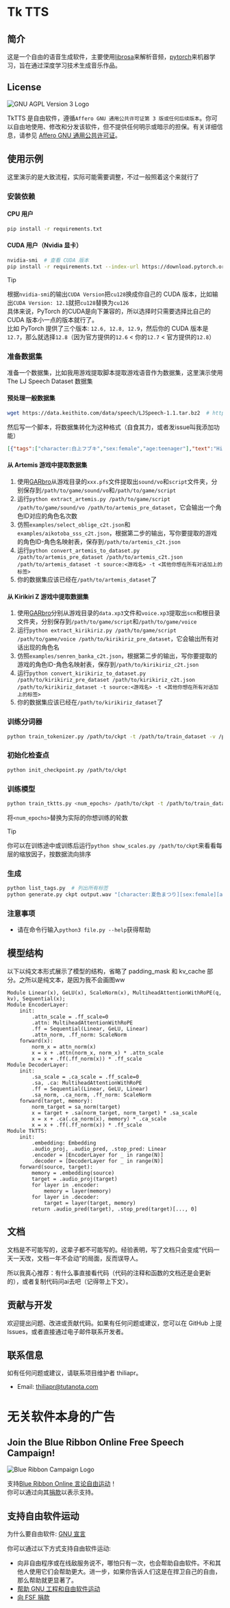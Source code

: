 # Tk TTS
## 简介
这是一个自由的语音生成软件，主要使用[librosa](https://librosa.org/)来解析音频，[pytorch](https://github.com/pytorch/pytorch/)来机器学习，旨在通过深度学习技术生成音乐作品。

## License
![GNU AGPL Version 3 Logo](https://www.gnu.org/graphics/agplv3-with-text-162x68.png)

TkTTS 是自由软件，遵循`Affero GNU 通用公共许可证第 3 版或任何后续版本`。你可以自由地使用、修改和分发该软件，但不提供任何明示或暗示的担保。有关详细信息，请参见 [Affero GNU 通用公共许可证](https://www.gnu.org/licenses/agpl-3.0.html)。

## 使用示例
这里演示的是大致流程，实际可能需要调整，不过一般照着这个来就行了

### 安装依赖
#### CPU 用户
```bash
pip install -r requirements.txt
```

#### CUDA 用户（Nvidia 显卡）
```bash
nvidia-smi  # 查看 CUDA 版本
pip install -r requirements.txt --index-url https://download.pytorch.org/whl/cu128 --extra-index-url https://pypi.org/simple
```

> [!TIP]
> 根据`nvidia-smi`的输出`CUDA Version`把`cu128`换成你自己的 CUDA 版本，比如输出`CUDA Version: 12.1`就把`cu128`替换为`cu126`  
> 具体来说，PyTorch 的CUDA是向下兼容的，所以选择时只需要选择比自己的 CUDA 版本小一点的版本就行了。  
> 比如 PyTorch 提供了三个版本: `12.6, 12.8, 12.9`，然后你的 CUDA 版本是`12.7`，那么就选择`12.8`（因为官方提供的`12.6` < 你的`12.7` < 官方提供的`12.8`）

### 准备数据集
准备一个数据集，比如我用游戏提取脚本提取游戏语音作为数据集，这里演示使用 The LJ Speech Dataset 数据集

#### 预处理一般数据集
```bash
wget https://data.keithito.com/data/speech/LJSpeech-1.1.tar.bz2  # https://keithito.com/LJ-Speech-Dataset/
```
然后写一个脚本，将数据集转化为这种格式（自食其力，或者发issue叫我添加功能）
```json
[{"tags":["character:白上フブキ","sex:female","age:teenager"],"text":"Hi Friends!"}]
```

#### 从 Artemis 游戏中提取数据集
1. 使用[GARbro](https://github.com/crskycode/GARbro)从游戏目录的`xxx.pfs`文件提取出`sound/vo`和`script`文件夹，分别保存到`/path/to/game/sound/vo`和`/path/to/game/script`
2. 运行`python extract_artemis.py /path/to/game/script /path/to/game/sound/vo /path/to/artemis_pre_dataset`，它会输出一个角色ID对应的角色名次数
3. 仿照`examples/select_oblige_c2t.json`和`examples/aikotoba_sss_c2t.json`，根据第二步的输出，写你要提取的游戏的角色ID-角色名映射表，保存到`/path/to/artemis_c2t.json`
4. 运行`python convert_artemis_to_dataset.py /path/to/artemis_pre_dataset /path/to/artemis_c2t.json /path/to/artemis_dataset -t source:<游戏名> -t <其他你想在所有对话加上的标签>`
5. 你的数据集应该已经在`/path/to/artemis_dataset`了

#### 从 Kirikiri Z 游戏中提取数据集
1. 使用[GARbro](https://github.com/crskycode/GARbro)分别从游戏目录的`data.xp3`文件和`voice.xp3`提取出`scn`和根目录文件夹，分别保存到`/path/to/game/script`和`/path/to/game/voice`
2. 运行`python extract_kirikiriz.py /path/to/game/script /path/to/game/voice /path/to/kirikiriz_pre_dataset`，它会输出所有对话出现的角色名
3. 仿照`examples/senren_banka_c2t.json`，根据第二步的输出，写你要提取的游戏的角色ID-角色名映射表，保存到`/path/to/kirikiriz_c2t.json`
4. 运行`python convert_kirikiriz_to_dataset.py /path/to/kirikiriz_pre_dataset /path/to/kirikiriz_c2t.json /path/to/kirikiriz_dataset -t source:<游戏名> -t <其他你想在所有对话加上的标签>`
5. 你的数据集应该已经在`/path/to/kirikiriz_dataset`了

### 训练分词器
```bash
python train_tokenizer.py /path/to/ckpt -t /path/to/train_dataset -v /path/to/val_dataset
```

### 初始化检查点
```bash
python init_checkpoint.py /path/to/ckpt
```

### 训练模型
```bash
python train_tktts.py <num_epochs> /path/to/ckpt -t /path/to/train_dataset -v /path/to/val_dataset
```
将`<num_epochs>`替换为实际的你想训练的轮数  
> [!TIP]
> 你可以在训练途中或训练后运行`python show_scales.py /path/to/ckpt`来看看每层的缩放因子，按数据流向排序

### 生成
```bash
python list_tags.py  # 列出所有标签
python generate.py ckpt output.wav "[character:夏色まつり][sex:female][age:teenager]ホロライブ所属のバーチャルyoutuber、夏色まつりだよっ！！"  # 生成语音（格式: `[标签1][标签2]...[标签N]文本`）
```

### 注意事项
- 请在命令行输入`python3 file.py --help`获得帮助

## 模型结构
以下以纯文本形式展示了模型的结构，省略了 padding_mask 和 kv_cache 部分。之所以是纯文本，是因为我不会画图ww
```plaintext
Module Linear(x), GeLU(x), ScaleNorm(x), MultiheadAttentionWithRoPE(q, kv), Sequential(x);
Module EncoderLayer:
    init:
        .attn_scale = .ff_scale=0
        .attn: MultiheadAttentionWithRoPE
        .ff = Sequential(Linear, GeLU, Linear)
        .attn_norm, .ff_norm: ScaleNorm
    forward(x):
        norm_x = attn_norm(x)
        x = x + .attn(norm_x, norm_x) * .attn_scale
        x = x + .ff(.ff_norm(x)) * .ff_scale
Module DecoderLayer:
    init:
        .sa_scale = .ca_scale = .ff_scale=0
        .sa, .ca: MultiheadAttentionWithRoPE
        .ff = Sequential(Linear, GeLU, Linear)
        .sa_norm, .ca_norm, .ff_norm: ScaleNorm
    forward(target, memory):
        norm_target = sa_norm(target)
        x = target + .sa(norm_target, norm_target) * .sa_scale
        x = x + .ca(.ca_norm(x), memory) * .ca_scale
        x = x + .ff(.ff_norm(x)) * .ff_scale
Module TkTTS:
    init:
        .embedding: Embedding
        .audio_proj, .audio_pred, .stop_pred: Linear
        .encoder = [EncoderLayer for _ in range(N)]
        .decoder = [DecoderLayer for _ in range(N)]
    forward(source, target):
        memory = .embedding(source)
        target = .audio_proj(target)
        for layer in .encoder:
            memory = layer(memory)
        for layer in .decoder:
            target = layer(target, memory)
        return .audio_pred(target), .stop_pred(target)[..., 0]
```

## 文档
文档是不可能写的，这辈子都不可能写的。经验表明，写了文档只会变成“代码一天一天改，文档一年不会动”的局面，反而误导人。

所以我真心推荐：有什么事直接看代码（代码的注释和函数的文档还是会更新的），或者复制代码问ai去吧（记得带上下文）。

## 贡献与开发
欢迎提出问题、改进或贡献代码。如果有任何问题或建议，您可以在 GitHub 上提 Issues，或者直接通过电子邮件联系开发者。

## 联系信息
如有任何问题或建议，请联系项目维护者 thiliapr。
- Email: thiliapr@tutanota.com

# 无关软件本身的广告
## Join the Blue Ribbon Online Free Speech Campaign!
![Blue Ribbon Campaign Logo](https://www.eff.org/files/brstrip.gif)

支持[Blue Ribbon Online 言论自由运动](https://www.eff.org/pages/blue-ribbon-campaign)！  
你可以通过向其[捐款](https://supporters.eff.org/donate)以表示支持。

## 支持自由软件运动
为什么要自由软件: [GNU 宣言](https://www.gnu.org/gnu/manifesto.html)

你可以通过以下方式支持自由软件运动:
- 向非自由程序或在线敌服务说不，哪怕只有一次，也会帮助自由软件。不和其他人使用它们会帮助更大。进一步，如果你告诉人们这是在捍卫自己的自由，那么帮助就更显著了。
- [帮助 GNU 工程和自由软件运动](https://www.gnu.org/help/help.html)
- [向 FSF 捐款](https://www.fsf.org/about/ways-to-donate/)